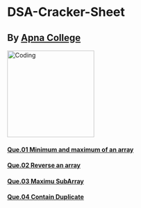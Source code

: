 # DSA-Cracker-Sheet
<h2>By <a href="https://docs.google.com/spreadsheets/d/1hXserPuxVoWMG9Hs7y8wVdRCJTcj3xMBAEYUOXQ5Xag/edit#gid=0">Apna College</h4>

<img src="https://encrypted-tbn0.gstatic.com/images?q=tbn:ANd9GcQOSVtS3OcIM1tc3mq6vaDr2sNQnTa-IvD2KQ&usqp=CAU" alt="Coding" align="center" width="200">



<h4><a href="https://www.geeksforgeeks.org/maximum-and-minimum-in-an-array/">Que.01 Minimum and maximum of an array</h4>
<h4><a href="https://www.geeksforgeeks.org/write-a-program-to-reverse-an-array-or-string/">Que.02 Reverse an array</h4>
<h4><a href="https://leetcode.com/problems/maximum-subarray/">Que.03 Maximu SubArray</h4>
<h4><a href="https://leetcode.com/problems/contains-duplicate/">Que.04 Contain Duplicate</h4>

 
